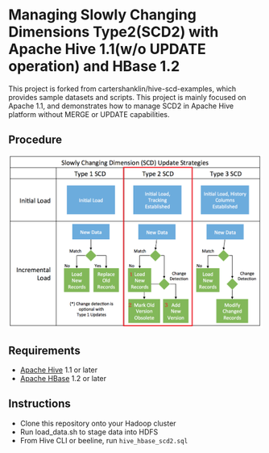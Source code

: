# Managing Slowly Changing Dimensions Type2(SCD2) with Apache Hive 1.1(w/o UPDATE operation) and HBase 1.2 

This project is forked from cartershanklin/hive-scd-examples, which provides sample datasets and scripts. 
This project is mainly focused on Apache 1.1, and demonstrates how to manage SCD2 in Apache Hive platform without MERGE or UPDATE capabilities.

## Procedure

![SCD Strategies](SCDStrategies.png "SCD Strategies")

## Requirements

* [Apache Hive](https://hive.apache.org/) 1.1 or later
* [Apache HBase](https://hbase.apache.org/) 1.2 or later

## Instructions

* Clone this repository onto your Hadoop cluster
* Run load_data.sh to stage data into HDFS
* From Hive CLI or beeline, run `hive_hbase_scd2.sql`
